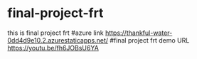 # final-project-frt
this is final project frt
#azure link https://thankful-water-0dd4d9e10.2.azurestaticapps.net/
#final project frt demo URL  https://youtu.be/fh6JOBsU6YA
